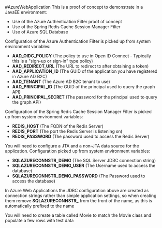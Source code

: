 #AzureWebApplication
This is a proof of concept to demonstrate in a JavaEE environment:
* Use of the Azure Authentication Filter proof of concept
* Use of the Spring Redis Cache Session Manager Filter
* Use of Azure SQL Database

Configuration of the Azure Authentication Filter is picked up from system environment variables:
* **AAD_OIDC_POLICY** (The policy to use in Open ID Connect - Typically this is a "sign-up or sign-in" type policy)
* **AAD_REDIRECT_URL** (The URL to redirect to after obtaining a token)
* **AAD_APPLICATION_ID** (The GUID of the application you have registered in Azure AD B2C)
* **AAD_TENANT** (The Azure AD B2C tenant to use)
* **AAD_PRINCIPAL_ID** (The GUID of the principal used to query the graph API)
* **AAD_PRINCIPAL_SECRET** (The password for the principal used to query the graph API)

Configuration of the Spring Redis Cache Session Manager Filter is picked up from system environment variables:
* **REDIS_HOST** (The FQDN of the Redis Server)
* **REDIS_PORT** (The port the Redis Server is listening on)
* **REDIS_PASSWORD** (The password used to access the Redis Server)

You will need to configure a JTA and a non-JTA data source for the application.  Configuration picked up from system environment variables:
* **SQLAZURECONNSTR_DEMO** (The SQL Server JDBC connection string)
* **SQLAZURECONNSTR_DEMO_USER** (The Username used to access the database)
* **SQLAZURECONNSTR_DEMO_PASSWORD** (The Password used to access the database)

In Azure Web Applications the JDBC configuration above are created as connection strings rather than simple application settings, so when creating them remove **SQLAZURECONNSTR_** from the front of the name, as this is automatically prefixed to the name 

You will need to create a table called Movie to match the Movie class and populate a few rows with test data